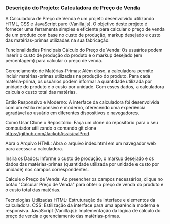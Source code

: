 ### Descrição do Projeto: Calculadora de Preço de Venda

A Calculadora de Preço de Venda é um projeto desenvolvido utilizando HTML, CSS e JavaScript puro (Vanilla.js). O objetivo deste projeto é fornecer uma ferramenta simples e eficiente para calcular o preço de venda de um produto com base no custo de produção, markup desejado e custo das matérias-primas utilizadas na sua fabricação.

Funcionalidades Principais
Cálculo do Preço de Venda: Os usuários podem inserir o custo de produção do produto e o markup desejado (em percentagem) para calcular o preço de venda.

Gerenciamento de Matérias-Primas: Além disso, a calculadora permite incluir matérias-primas utilizadas na produção do produto. Para cada matéria-prima, os usuários podem informar a quantidade utilizada por unidade do produto e o custo por unidade. Com esses dados, a calculadora calcula o custo total das matérias.

Estilo Responsivo e Moderno: A interface da calculadora foi desenvolvida com um estilo responsivo e moderno, oferecendo uma experiência agradável ao usuário em diferentes dispositivos e navegadores.

Como Usar
Clone o Repositório: Faça um clone do repositório para o seu computador utilizando o comando git clone https://github.com/JackobAssis/calProd.

Abra o Arquivo HTML: Abra o arquivo index.html em um navegador web para acessar a calculadora.

Insira os Dados: Informe o custo de produção, o markup desejado e os dados das matérias-primas (quantidade utilizada por unidade e custo por unidade) nos campos correspondentes.

Calcule o Preço de Venda: Ao preencher os campos necessários, clique no botão "Calcular Preço de Venda" para obter o preço de venda do produto e o custo total das matérias.

Tecnologias Utilizadas
HTML: Estruturação da interface e elementos da calculadora.
CSS: Estilização da interface para uma aparência moderna e responsiva.
JavaScript (Vanilla.js): Implementação da lógica de cálculo do preço de venda e gerenciamento das matérias-primas.
